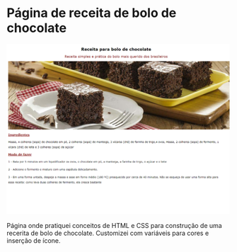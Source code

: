 # Página de receita de bolo de chocolate

<img src="./page.png" alt="Página de bolo de chocolate" title="Página de bolo de chocolate" width="800px">

Página onde pratiquei conceitos de HTML e CSS para construção de uma recerita de bolo de chocolate. Customizei com variáveis para cores e inserção de ícone.